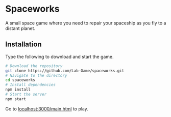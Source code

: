 # Spaceworks
A small space game where you need to repair your spaceship as you fly to a distant planet.

## Installation
Type the following to download and start the game.
```sh
# Download the repository
git clone https://github.com/Lab-Game/spaceworks.git
# Navigate to the directory
cd spaceworks
# Install dependencies
npm install
# Start the server
npm start
```
Go to [localhost:3000/main.html](http://localhost:3000/main.html) to play.
